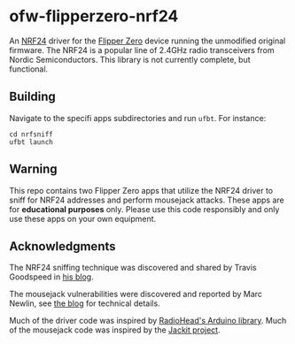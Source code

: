 # ofw-flipperzero-nrf24

An [NRF24](https://www.sparkfun.com/datasheets/Components/SMD/nRF24L01Pluss_Preliminary_Product_Specification_v1_0.pdf) driver for the [Flipper Zero](https://flipperzero.one/) device running the unmodified original firmware.
The NRF24 is a popular line of 2.4GHz radio transceivers from Nordic Semiconductors. This library is not currently complete, but functional.

## Building
Navigate to the specifi apps subdirectories and run `ufbt`. For instance:

```shell
cd nrfsniff
ufbt launch
```

## Warning
This repo contains two Flipper Zero apps that utilize the NRF24 driver to sniff for NRF24 addresses and perform mousejack attacks. These apps are for **educational purposes** only. Please use this code responsibly and only use these apps on your own equipment.

## Acknowledgments
The NRF24 sniffing technique was discovered and shared by Travis Goodspeed in [his blog](http://travisgoodspeed.blogspot.com/2011/02/promiscuity-is-nrf24l01s-duty.html).

The mousejack vulnerabilities were discovered and reported by Marc Newlin, see [the blog](https://www.bastille.net/research/vulnerabilities/mousejack/technical-details) for technical details.

Much of the driver code was inspired by [RadioHead's Arduino library](https://www.airspayce.com/mikem/arduino/RadioHead/classRH__NRF24.html).
Much of the mousejack code was inspired by the [Jackit project](https://github.com/insecurityofthings/jackit).
